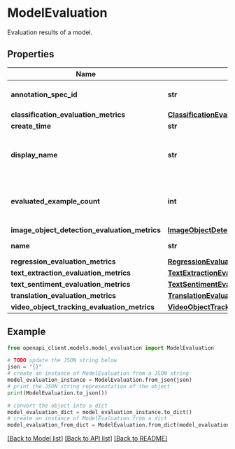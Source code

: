 # ModelEvaluation

Evaluation results of a model.

## Properties

Name | Type | Description | Notes
------------ | ------------- | ------------- | -------------
**annotation_spec_id** | **str** | Output only. The ID of the annotation spec that the model evaluation applies to. The The ID is empty for the overall model evaluation. For Tables annotation specs in the dataset do not exist and this ID is always not set, but for CLASSIFICATION prediction_type-s the display_name field is used. | [optional] 
**classification_evaluation_metrics** | [**ClassificationEvaluationMetrics**](ClassificationEvaluationMetrics.md) |  | [optional] 
**create_time** | **str** | Output only. Timestamp when this model evaluation was created. | [optional] 
**display_name** | **str** | Output only. The value of display_name at the moment when the model was trained. Because this field returns a value at model training time, for different models trained from the same dataset, the values may differ, since display names could had been changed between the two model&#39;s trainings. For Tables CLASSIFICATION prediction_type-s distinct values of the target column at the moment of the model evaluation are populated here. The display_name is empty for the overall model evaluation. | [optional] 
**evaluated_example_count** | **int** | Output only. The number of examples used for model evaluation, i.e. for which ground truth from time of model creation is compared against the predicted annotations created by the model. For overall ModelEvaluation (i.e. with annotation_spec_id not set) this is the total number of all examples used for evaluation. Otherwise, this is the count of examples that according to the ground truth were annotated by the annotation_spec_id. | [optional] 
**image_object_detection_evaluation_metrics** | [**ImageObjectDetectionEvaluationMetrics**](ImageObjectDetectionEvaluationMetrics.md) |  | [optional] 
**name** | **str** | Output only. Resource name of the model evaluation. Format: &#x60;projects/{project_id}/locations/{location_id}/models/{model_id}/modelEvaluations/{model_evaluation_id}&#x60; | [optional] 
**regression_evaluation_metrics** | [**RegressionEvaluationMetrics**](RegressionEvaluationMetrics.md) |  | [optional] 
**text_extraction_evaluation_metrics** | [**TextExtractionEvaluationMetrics**](TextExtractionEvaluationMetrics.md) |  | [optional] 
**text_sentiment_evaluation_metrics** | [**TextSentimentEvaluationMetrics**](TextSentimentEvaluationMetrics.md) |  | [optional] 
**translation_evaluation_metrics** | [**TranslationEvaluationMetrics**](TranslationEvaluationMetrics.md) |  | [optional] 
**video_object_tracking_evaluation_metrics** | [**VideoObjectTrackingEvaluationMetrics**](VideoObjectTrackingEvaluationMetrics.md) |  | [optional] 

## Example

```python
from openapi_client.models.model_evaluation import ModelEvaluation

# TODO update the JSON string below
json = "{}"
# create an instance of ModelEvaluation from a JSON string
model_evaluation_instance = ModelEvaluation.from_json(json)
# print the JSON string representation of the object
print(ModelEvaluation.to_json())

# convert the object into a dict
model_evaluation_dict = model_evaluation_instance.to_dict()
# create an instance of ModelEvaluation from a dict
model_evaluation_from_dict = ModelEvaluation.from_dict(model_evaluation_dict)
```
[[Back to Model list]](../README.md#documentation-for-models) [[Back to API list]](../README.md#documentation-for-api-endpoints) [[Back to README]](../README.md)


